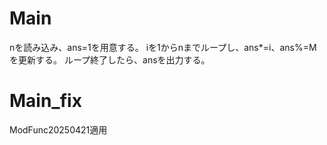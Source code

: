 # Main
nを読み込み、ans=1を用意する。
iを1からnまでループし、ans*=i、ans%=Mを更新する。
ループ終了したら、ansを出力する。

# Main\_fix
ModFunc20250421適用

